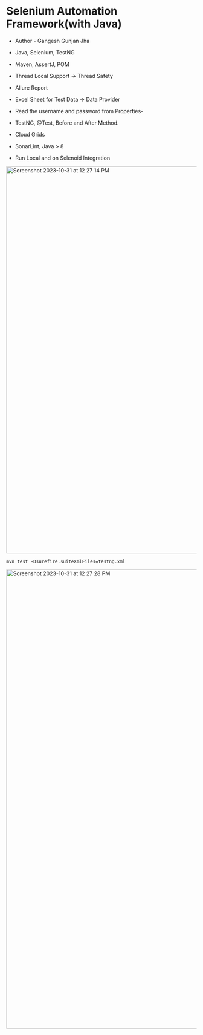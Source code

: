 # Selenium Automation Framework(with Java)
- Author - Gangesh Gunjan Jha

- Java, Selenium, TestNG
- Maven, AssertJ, POM
- Thread Local Support → Thread Safety
- Allure Report
- Excel Sheet for Test Data → Data Provider
- Read the username and password from Properties-
- TestNG, @Test, Before and After Method.
- Cloud Grids
- SonarLint, Java > 8
- Run Local and on Selenoid Integration


<img width="1024" alt="Screenshot 2023-10-31 at 12 27 14 PM" src="https://github.com/PramodDutta/AdvanceSeleniumFrameworkTTA/assets/1409610/02b0ef3b-1165-46cf-8c9d-89e41b17032f">

`mvn test -Dsurefire.suiteXmlFiles=testng.xml`

<img width="1215" alt="Screenshot 2023-10-31 at 12 27 28 PM" src="https://github.com/PramodDutta/AdvanceSeleniumFrameworkTTA/assets/1409610/b0905741-d88d-4559-93c2-65433e668170">